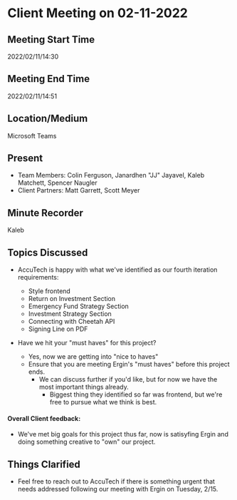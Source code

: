 # Client Meeting on 02-11-2022

## Meeting Start Time

2022/02/11/14:30

## Meeting End Time

2022/02/11/14:51

## Location/Medium

Microsoft Teams

## Present

- Team Members: Colin Ferguson, Janardhen "JJ" Jayavel, Kaleb Matchett, Spencer Naugler
- Client Partners: Matt Garrett, Scott Meyer

## Minute Recorder

Kaleb

## Topics Discussed
- AccuTech is happy with what we've identified as our fourth iteration requirements:
  - Style frontend
  - Return on Investment Section
  - Emergency Fund Strategy Section
  - Investment Strategy Section
  - Connecting with Cheetah API
  - Signing Line on PDF

- Have we hit your "must haves" for this project?
  - Yes, now we are getting into "nice to haves"
  - Ensure that you are meeting Ergin's "must haves" before this project ends.
    - We can discuss further if you'd like, but for now we have the most important things already.
      - Biggest thing they identified so far was frontend, but we're free to pursue what we think is best.

#### Overall Client feedback:
- We've met big goals for this project thus far, now is satisyfing Ergin and doing something creative to "own" our project.

## Things Clarified
- Feel free to reach out to AccuTech if there is something urgent that needs addressed following our meeting with Ergin on Tuesday, 2/15.

